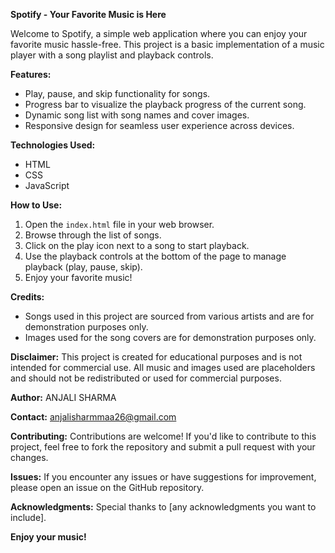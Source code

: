**Spotify - Your Favorite Music is Here**

Welcome to Spotify, a simple web application where you can enjoy your favorite music hassle-free. This project is a basic implementation of a music player with a song playlist and playback controls.

**Features:**
- Play, pause, and skip functionality for songs.
- Progress bar to visualize the playback progress of the current song.
- Dynamic song list with song names and cover images.
- Responsive design for seamless user experience across devices.

**Technologies Used:**
- HTML
- CSS
- JavaScript

**How to Use:**
1. Open the `index.html` file in your web browser.
2. Browse through the list of songs.
3. Click on the play icon next to a song to start playback.
4. Use the playback controls at the bottom of the page to manage playback (play, pause, skip).
5. Enjoy your favorite music!

**Credits:**
- Songs used in this project are sourced from various artists and are for demonstration purposes only.
- Images used for the song covers are for demonstration purposes only.

**Disclaimer:**
This project is created for educational purposes and is not intended for commercial use. All music and images used are placeholders and should not be redistributed or used for commercial purposes.

**Author:**
ANJALI SHARMA 

**Contact:**
anjalisharmmaa26@gmail.com


**Contributing:**
Contributions are welcome! If you'd like to contribute to this project, feel free to fork the repository and submit a pull request with your changes.

**Issues:**
If you encounter any issues or have suggestions for improvement, please open an issue on the GitHub repository.

**Acknowledgments:**
Special thanks to [any acknowledgments you want to include].

**Enjoy your music!**
